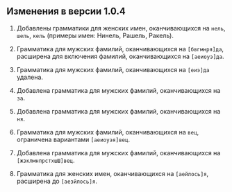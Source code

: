 ﻿## Изменения в версии 1.0.4

1. Добавлены грамматики для женских имен, оканчивающихся на `нель`, `шель`, `кель` (примеры имен: Нинель, Рашель, Ракель).  

2. Грамматика для мужских фамилий, оканчивающихся на `[бвгмнря]да`, расширена для включения фамилий, оканчивающихся на `[аеиоуэ]да`.  

3. Грамматика для мужских фамилий, оканчивающихся на `[еиэ]да` удалена.

4. Добавлена грамматика для мужских фамилий, оканчивающихся на `за`.  

5. Добавлена грамматика для мужских фамилий, оканчивающихся на `ня`.  

6. Грамматика для мужских фамилий, оканчивающихся на `вец`, ограничена вариантами `[аеиоуэя]вец`.  

7. Добавлена грамматика для мужских фамилий, оканчивающихся на `[жзклмнпрстхшШ]вец`.  

8. Грамматика для женских имен, оканчивающихся на `[аейлось]я`, расширена до `[аезйлось]я`.  
